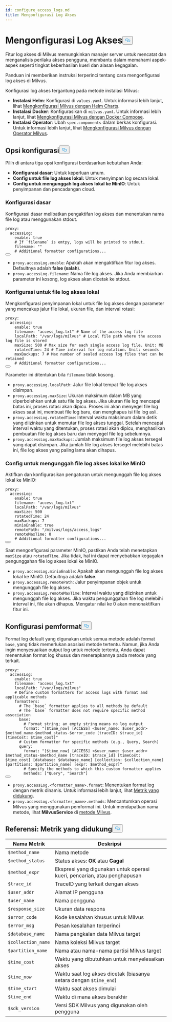 ```yaml
---
id: configure_access_logs.md
title: Mengonfigurasi Log Akses
---
```

<h1 id="Configure-Access-Logs" class="common-anchor-header">Mengonfigurasi Log Akses<button data-href="#Configure-Access-Logs" class="anchor-icon" translate="no">
      <svg translate="no"
        aria-hidden="true"
        focusable="false"
        height="20"
        version="1.1"
        viewBox="0 0 16 16"
        width="16"
      >
        <path
          fill="#0092E4"
          fill-rule="evenodd"
          d="M4 9h1v1H4c-1.5 0-3-1.69-3-3.5S2.55 3 4 3h4c1.45 0 3 1.69 3 3.5 0 1.41-.91 2.72-2 3.25V8.59c.58-.45 1-1.27 1-2.09C10 5.22 8.98 4 8 4H4c-.98 0-2 1.22-2 2.5S3 9 4 9zm9-3h-1v1h1c1 0 2 1.22 2 2.5S13.98 12 13 12H9c-.98 0-2-1.22-2-2.5 0-.83.42-1.64 1-2.09V6.25c-1.09.53-2 1.84-2 3.25C6 11.31 7.55 13 9 13h4c1.45 0 3-1.69 3-3.5S14.5 6 13 6z"
        ></path>
      </svg>
    </button></h1><p>Fitur log akses di Milvus memungkinkan manajer server untuk mencatat dan menganalisis perilaku akses pengguna, membantu dalam memahami aspek-aspek seperti tingkat keberhasilan kueri dan alasan kegagalan.</p>
<p>Panduan ini memberikan instruksi terperinci tentang cara mengonfigurasi log akses di Milvus.</p>
<p>Konfigurasi log akses tergantung pada metode instalasi Milvus:</p>
<ul>
<li><strong>Instalasi Helm</strong>: Konfigurasi di <code translate="no">values.yaml</code>. Untuk informasi lebih lanjut, lihat <a href="/docs/id/configure-helm.md">Mengkonfigurasi Milvus dengan Helm Charts</a>.</li>
<li><strong>Instalasi Docker</strong>: Konfigurasikan di <code translate="no">milvus.yaml</code>. Untuk informasi lebih lanjut, lihat <a href="/docs/id/configure-docker.md">Mengkonfigurasi Milvus dengan Docker Compose</a>.</li>
<li><strong>Instalasi Operator</strong>: Ubah <code translate="no">spec.components</code> dalam berkas konfigurasi. Untuk informasi lebih lanjut, lihat <a href="/docs/id/configure_operator.md">Mengkonfigurasi Milvus dengan Operator Milvus</a>.</li>
</ul>
<h2 id="Configuration-options" class="common-anchor-header">Opsi konfigurasi<button data-href="#Configuration-options" class="anchor-icon" translate="no">
      <svg translate="no"
        aria-hidden="true"
        focusable="false"
        height="20"
        version="1.1"
        viewBox="0 0 16 16"
        width="16"
      >
        <path
          fill="#0092E4"
          fill-rule="evenodd"
          d="M4 9h1v1H4c-1.5 0-3-1.69-3-3.5S2.55 3 4 3h4c1.45 0 3 1.69 3 3.5 0 1.41-.91 2.72-2 3.25V8.59c.58-.45 1-1.27 1-2.09C10 5.22 8.98 4 8 4H4c-.98 0-2 1.22-2 2.5S3 9 4 9zm9-3h-1v1h1c1 0 2 1.22 2 2.5S13.98 12 13 12H9c-.98 0-2-1.22-2-2.5 0-.83.42-1.64 1-2.09V6.25c-1.09.53-2 1.84-2 3.25C6 11.31 7.55 13 9 13h4c1.45 0 3-1.69 3-3.5S14.5 6 13 6z"
        ></path>
      </svg>
    </button></h2><p>Pilih di antara tiga opsi konfigurasi berdasarkan kebutuhan Anda:</p>
<ul>
<li><strong>Konfigurasi dasar</strong>: Untuk keperluan umum.</li>
<li><strong>Config untuk file log akses lokal:</strong> Untuk menyimpan log secara lokal.</li>
<li><strong>Config untuk mengunggah log akses lokal ke MinIO</strong>: Untuk penyimpanan dan pencadangan cloud.</li>
</ul>
<h3 id="Base-config" class="common-anchor-header">Konfigurasi dasar</h3><p>Konfigurasi dasar melibatkan pengaktifan log akses dan menentukan nama file log atau menggunakan stdout.</p>
<pre><code translate="no" class="language-yaml">proxy:
  accessLog:
    <span class="hljs-built_in">enable</span>: <span class="hljs-literal">true</span>
    <span class="hljs-comment"># If `filename` is emtpy, logs will be printed to stdout.</span>
    filename: <span class="hljs-string">&quot;&quot;</span>
    <span class="hljs-comment"># Additional formatter configurations...</span>
<button class="copy-code-btn"></button></code></pre>
<ul>
<li><code translate="no">proxy.accessLog.enable</code>: Apakah akan mengaktifkan fitur log akses. Defaultnya adalah <strong>false (salah</strong>).</li>
<li><code translate="no">proxy.accessLog.filename</code>: Nama file log akses. Jika Anda membiarkan parameter ini kosong, log akses akan dicetak ke stdout.</li>
</ul>
<h3 id="Config-for-local-access-log-files" class="common-anchor-header">Konfigurasi untuk file log akses lokal</h3><p>Mengkonfigurasi penyimpanan lokal untuk file log akses dengan parameter yang mencakup jalur file lokal, ukuran file, dan interval rotasi:</p>
<pre><code translate="no" class="language-yaml">proxy:
  accessLog:
    enable: true
    filename: <span class="hljs-string">&quot;access_log.txt&quot;</span> <span class="hljs-comment"># Name of the access log file</span>
    localPath: <span class="hljs-string">&quot;/var/logs/milvus&quot;</span> <span class="hljs-comment"># Local file path where the access log file is stored</span>
    maxSize: <span class="hljs-number">500</span> <span class="hljs-comment"># Max size for each single access log file. Unit: MB</span>
    rotatedTime: <span class="hljs-number">24</span> <span class="hljs-comment"># Time interval for log rotation. Unit: seconds</span>
    maxBackups: <span class="hljs-number">7</span> <span class="hljs-comment"># Max number of sealed access log files that can be retained</span>
    <span class="hljs-comment"># Additional formatter configurations...</span>
<button class="copy-code-btn"></button></code></pre>
<p>Parameter ini ditentukan bila <code translate="no">filename</code> tidak kosong.</p>
<ul>
<li><code translate="no">proxy.accessLog.localPath</code>: Jalur file lokal tempat file log akses disimpan.</li>
<li><code translate="no">proxy.accessLog.maxSize</code>: Ukuran maksimum dalam MB yang diperbolehkan untuk satu file log akses. Jika ukuran file log mencapai batas ini, proses rotasi akan dipicu. Proses ini akan menyegel file log akses saat ini, membuat file log baru, dan menghapus isi file log asli.</li>
<li><code translate="no">proxy.accessLog.rotatedTime</code>: Interval waktu maksimum dalam detik yang diizinkan untuk memutar file log akses tunggal. Setelah mencapai interval waktu yang ditentukan, proses rotasi akan dipicu, menghasilkan pembuatan file log akses baru dan menyegel file log sebelumnya.</li>
<li><code translate="no">proxy.accessLog.maxBackups</code>: Jumlah maksimum file log akses tersegel yang dapat disimpan. Jika jumlah file log akses tersegel melebihi batas ini, file log akses yang paling lama akan dihapus.</li>
</ul>
<h3 id="Config-for-uploading-local-access-log-files-to-MinIO" class="common-anchor-header">Config untuk mengunggah file log akses lokal ke MinIO</h3><p>Aktifkan dan konfigurasikan pengaturan untuk mengunggah file log akses lokal ke MinIO:</p>
<pre><code translate="no" class="language-yaml">proxy:
  accessLog:
    <span class="hljs-built_in">enable</span>: <span class="hljs-literal">true</span>
    filename: <span class="hljs-string">&quot;access_log.txt&quot;</span>
    localPath: <span class="hljs-string">&quot;/var/logs/milvus&quot;</span>
    maxSize: 500
    rotatedTime: 24 
    maxBackups: 7
    minioEnable: <span class="hljs-literal">true</span>
    remotePath: <span class="hljs-string">&quot;/milvus/logs/access_logs&quot;</span>
    remoteMaxTime: 0
    <span class="hljs-comment"># Additional formatter configurations...</span>
<button class="copy-code-btn"></button></code></pre>
<p>Saat mengonfigurasi parameter MinIO, pastikan Anda telah menetapkan <code translate="no">maxSize</code> atau <code translate="no">rotatedTime</code>. Jika tidak, hal ini dapat menyebabkan kegagalan pengunggahan file log akses lokal ke MinIO.</p>
<ul>
<li><code translate="no">proxy.accessLog.minioEnable</code>: Apakah akan mengunggah file log akses lokal ke MinIO. Defaultnya adalah <strong>false</strong>.</li>
<li><code translate="no">proxy.accessLog.remotePath</code>: Jalur penyimpanan objek untuk mengunggah file log akses.</li>
<li><code translate="no">proxy.accessLog.remoteMaxTime</code>: Interval waktu yang diizinkan untuk mengunggah file log akses. Jika waktu pengunggahan file log melebihi interval ini, file akan dihapus. Mengatur nilai ke 0 akan menonaktifkan fitur ini.</li>
</ul>
<h2 id="Formatter-config" class="common-anchor-header">Konfigurasi pemformat<button data-href="#Formatter-config" class="anchor-icon" translate="no">
      <svg translate="no"
        aria-hidden="true"
        focusable="false"
        height="20"
        version="1.1"
        viewBox="0 0 16 16"
        width="16"
      >
        <path
          fill="#0092E4"
          fill-rule="evenodd"
          d="M4 9h1v1H4c-1.5 0-3-1.69-3-3.5S2.55 3 4 3h4c1.45 0 3 1.69 3 3.5 0 1.41-.91 2.72-2 3.25V8.59c.58-.45 1-1.27 1-2.09C10 5.22 8.98 4 8 4H4c-.98 0-2 1.22-2 2.5S3 9 4 9zm9-3h-1v1h1c1 0 2 1.22 2 2.5S13.98 12 13 12H9c-.98 0-2-1.22-2-2.5 0-.83.42-1.64 1-2.09V6.25c-1.09.53-2 1.84-2 3.25C6 11.31 7.55 13 9 13h4c1.45 0 3-1.69 3-3.5S14.5 6 13 6z"
        ></path>
      </svg>
    </button></h2><p>Format log default yang digunakan untuk semua metode adalah format <code translate="no">base</code>, yang tidak memerlukan asosiasi metode tertentu. Namun, jika Anda ingin menyesuaikan output log untuk metode tertentu, Anda dapat menentukan format log khusus dan menerapkannya pada metode yang terkait.</p>
<pre><code translate="no" class="language-yaml">proxy:
  accessLog:
    <span class="hljs-built_in">enable</span>: <span class="hljs-literal">true</span>
    filename: <span class="hljs-string">&quot;access_log.txt&quot;</span>
    localPath: <span class="hljs-string">&quot;/var/logs/milvus&quot;</span>
    <span class="hljs-comment"># Define custom formatters for access logs with format and applicable methods</span>
    formatters:
      <span class="hljs-comment"># The `base` formatter applies to all methods by default</span>
      <span class="hljs-comment"># The `base` formatter does not require specific method association</span>
      base: 
        <span class="hljs-comment"># Format string; an empty string means no log output</span>
        format: <span class="hljs-string">&quot;[<span class="hljs-variable">$time_now</span>] [ACCESS] &lt;<span class="hljs-variable">$user_name</span>: <span class="hljs-variable">$user_addr</span>&gt; <span class="hljs-variable">$method_name</span>-<span class="hljs-variable">$method_status</span>-<span class="hljs-variable">$error_code</span> [traceID: <span class="hljs-variable">$trace_id</span>] [timeCost: <span class="hljs-variable">$time_cost</span>]&quot;</span>
      <span class="hljs-comment"># Custom formatter for specific methods (e.g., Query, Search)</span>
      query: 
        format: <span class="hljs-string">&quot;[<span class="hljs-variable">$time_now</span>] [ACCESS] &lt;<span class="hljs-variable">$user_name</span>: <span class="hljs-variable">$user_addr</span>&gt; <span class="hljs-variable">$method_status</span>-<span class="hljs-variable">$method_name</span> [traceID: <span class="hljs-variable">$trace_id</span>] [timeCost: <span class="hljs-variable">$time_cost</span>] [database: <span class="hljs-variable">$database_name</span>] [collection: <span class="hljs-variable">$collection_name</span>] [partitions: <span class="hljs-variable">$partition_name</span>] [expr: <span class="hljs-variable">$method_expr</span>]&quot;</span>
        <span class="hljs-comment"># Specify the methods to which this custom formatter applies</span>
        methods: [<span class="hljs-string">&quot;Query&quot;</span>, <span class="hljs-string">&quot;Search&quot;</span>]
<button class="copy-code-btn"></button></code></pre>
<ul>
<li><code translate="no">proxy.accessLog.&lt;formatter_name&gt;.format</code>: Menentukan format log dengan metrik dinamis. Untuk informasi lebih lanjut, lihat <a href="#reference-supported-metrics">Metrik yang didukung</a>.</li>
<li><code translate="no">proxy.accessLog.&lt;formatter_name&gt;.methods</code>: Mencantumkan operasi Milvus yang menggunakan pemformat ini. Untuk mendapatkan nama metode, lihat <strong>MilvusService</strong> di <a href="https://github.com/milvus-io/milvus-proto/blob/master/proto/milvus.proto">metode Milvus</a>.</li>
</ul>
<h2 id="Reference-Supported-metrics" class="common-anchor-header">Referensi: Metrik yang didukung<button data-href="#Reference-Supported-metrics" class="anchor-icon" translate="no">
      <svg translate="no"
        aria-hidden="true"
        focusable="false"
        height="20"
        version="1.1"
        viewBox="0 0 16 16"
        width="16"
      >
        <path
          fill="#0092E4"
          fill-rule="evenodd"
          d="M4 9h1v1H4c-1.5 0-3-1.69-3-3.5S2.55 3 4 3h4c1.45 0 3 1.69 3 3.5 0 1.41-.91 2.72-2 3.25V8.59c.58-.45 1-1.27 1-2.09C10 5.22 8.98 4 8 4H4c-.98 0-2 1.22-2 2.5S3 9 4 9zm9-3h-1v1h1c1 0 2 1.22 2 2.5S13.98 12 13 12H9c-.98 0-2-1.22-2-2.5 0-.83.42-1.64 1-2.09V6.25c-1.09.53-2 1.84-2 3.25C6 11.31 7.55 13 9 13h4c1.45 0 3-1.69 3-3.5S14.5 6 13 6z"
        ></path>
      </svg>
    </button></h2><table>
<thead>
<tr><th>Nama Metrik</th><th>Deskripsi</th></tr>
</thead>
<tbody>
<tr><td><code translate="no">$method_name</code></td><td>Nama metode</td></tr>
<tr><td><code translate="no">$method_status</code></td><td>Status akses: <strong>OK</strong> atau <strong>Gagal</strong></td></tr>
<tr><td><code translate="no">$method_expr</code></td><td>Ekspresi yang digunakan untuk operasi kueri, pencarian, atau penghapusan</td></tr>
<tr><td><code translate="no">$trace_id</code></td><td>TraceID yang terkait dengan akses</td></tr>
<tr><td><code translate="no">$user_addr</code></td><td>Alamat IP pengguna</td></tr>
<tr><td><code translate="no">$user_name</code></td><td>Nama pengguna</td></tr>
<tr><td><code translate="no">$response_size</code></td><td>Ukuran data respons</td></tr>
<tr><td><code translate="no">$error_code</code></td><td>Kode kesalahan khusus untuk Milvus</td></tr>
<tr><td><code translate="no">$error_msg</code></td><td>Pesan kesalahan terperinci</td></tr>
<tr><td><code translate="no">$database_name</code></td><td>Nama pangkalan data Milvus target</td></tr>
<tr><td><code translate="no">$collection_name</code></td><td>Nama koleksi Milvus target</td></tr>
<tr><td><code translate="no">$partition_name</code></td><td>Nama atau nama-nama partisi Milvus target</td></tr>
<tr><td><code translate="no">$time_cost</code></td><td>Waktu yang dibutuhkan untuk menyelesaikan akses</td></tr>
<tr><td><code translate="no">$time_now</code></td><td>Waktu saat log akses dicetak (biasanya setara dengan <code translate="no">$time_end</code>)</td></tr>
<tr><td><code translate="no">$time_start</code></td><td>Waktu saat akses dimulai</td></tr>
<tr><td><code translate="no">$time_end</code></td><td>Waktu di mana akses berakhir</td></tr>
<tr><td><code translate="no">$sdk_version</code></td><td>Versi SDK Milvus yang digunakan oleh pengguna</td></tr>
</tbody>
</table>
